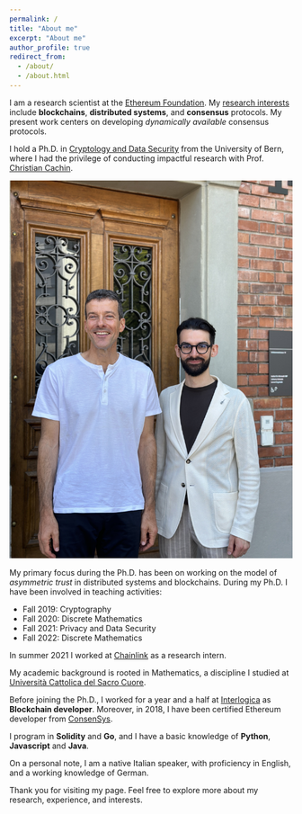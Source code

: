 ```yaml
---
permalink: /
title: "About me"
excerpt: "About me"
author_profile: true
redirect_from: 
  - /about/
  - /about.html
---
```


I am a research scientist at the [Ethereum Foundation](https://ethereum.org/en/foundation/). My [research interests](https://dblp.uni-trier.de/pid/265/5787.html) include **blockchains**, **distributed systems**, and **consensus** protocols. My present work centers on developing *dynamically available* consensus protocols. 

I hold a Ph.D. in [Cryptology and Data Security](https://crypto.unibe.ch) from the University of Bern, where I had the privilege of conducting impactful research with Prof. [Christian Cachin](https://crypto.unibe.ch/cc/). 

![Profile](/images/phd.jpg)

My primary focus during the Ph.D. has been on working on the model of *asymmetric trust* in distributed systems and blockchains. During my Ph.D. I have been involved in teaching activities:

- Fall 2019: Cryptography
- Fall 2020: Discrete Mathematics
- Fall 2021: Privacy and Data Security
- Fall 2022: Discrete Mathematics

In summer 2021 I worked at [Chainlink](https://chainlinklabs.com) as a research intern.

My academic background is rooted in Mathematics, a discipline I studied at [Università Cattolica del Sacro Cuore](https://brescia.unicatt.it/facolta/scienze-matematiche-fisiche-e-naturali?rdeLocaleAttr=en).

Before joining the Ph.D., I worked for a year and a half at [Interlogica](https://www.interlogica.it/en/) as **Blockchain developer**. Moreover, in 2018, I have been certified Ethereum developer from [ConsenSys](https://consensys.net/academy/bootcamp/). 

I program in **Solidity** and **Go**, and I have a basic knowledge of **Python**, **Javascript** and **Java**. 

On a personal note, I am a native Italian speaker, with proficiency in English, and a working knowledge of German.

Thank you for visiting my page. Feel free to explore more about my research, experience, and interests.

